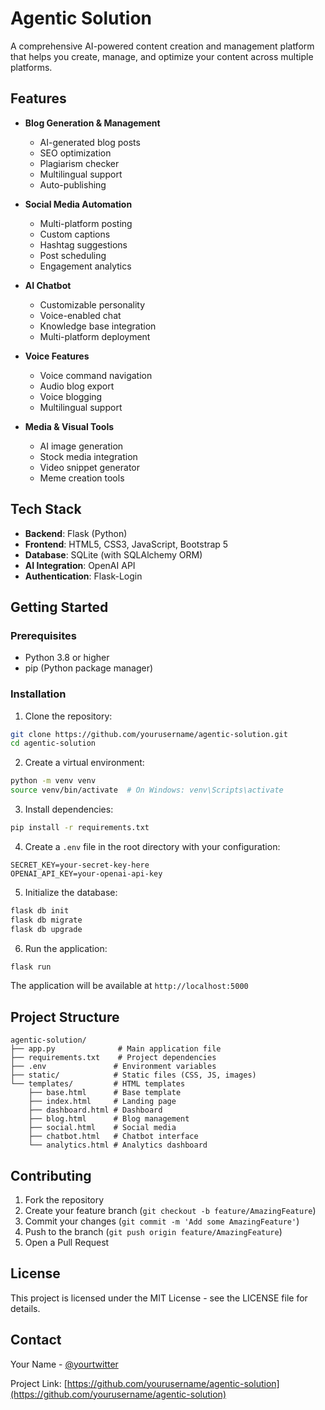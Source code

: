 # Agentic Solution

A comprehensive AI-powered content creation and management platform that helps you create, manage, and optimize your content across multiple platforms.

## Features

- **Blog Generation & Management**
  - AI-generated blog posts
  - SEO optimization
  - Plagiarism checker
  - Multilingual support
  - Auto-publishing

- **Social Media Automation**
  - Multi-platform posting
  - Custom captions
  - Hashtag suggestions
  - Post scheduling
  - Engagement analytics

- **AI Chatbot**
  - Customizable personality
  - Voice-enabled chat
  - Knowledge base integration
  - Multi-platform deployment

- **Voice Features**
  - Voice command navigation
  - Audio blog export
  - Voice blogging
  - Multilingual support

- **Media & Visual Tools**
  - AI image generation
  - Stock media integration
  - Video snippet generator
  - Meme creation tools

## Tech Stack

- **Backend**: Flask (Python)
- **Frontend**: HTML5, CSS3, JavaScript, Bootstrap 5
- **Database**: SQLite (with SQLAlchemy ORM)
- **AI Integration**: OpenAI API
- **Authentication**: Flask-Login

## Getting Started

### Prerequisites

- Python 3.8 or higher
- pip (Python package manager)

### Installation

1. Clone the repository:
```bash
git clone https://github.com/yourusername/agentic-solution.git
cd agentic-solution
```

2. Create a virtual environment:
```bash
python -m venv venv
source venv/bin/activate  # On Windows: venv\Scripts\activate
```

3. Install dependencies:
```bash
pip install -r requirements.txt
```

4. Create a `.env` file in the root directory with your configuration:
```env
SECRET_KEY=your-secret-key-here
OPENAI_API_KEY=your-openai-api-key
```

5. Initialize the database:
```bash
flask db init
flask db migrate
flask db upgrade
```

6. Run the application:
```bash
flask run
```

The application will be available at `http://localhost:5000`

## Project Structure

```
agentic-solution/
├── app.py              # Main application file
├── requirements.txt    # Project dependencies
├── .env               # Environment variables
├── static/            # Static files (CSS, JS, images)
└── templates/         # HTML templates
    ├── base.html      # Base template
    ├── index.html     # Landing page
    ├── dashboard.html # Dashboard
    ├── blog.html      # Blog management
    ├── social.html    # Social media
    ├── chatbot.html   # Chatbot interface
    └── analytics.html # Analytics dashboard
```

## Contributing

1. Fork the repository
2. Create your feature branch (`git checkout -b feature/AmazingFeature`)
3. Commit your changes (`git commit -m 'Add some AmazingFeature'`)
4. Push to the branch (`git push origin feature/AmazingFeature`)
5. Open a Pull Request

## License

This project is licensed under the MIT License - see the LICENSE file for details.

## Contact

Your Name - [@yourtwitter](https://twitter.com/yourtwitter)

Project Link: [https://github.com/yourusername/agentic-solution](https://github.com/yourusername/agentic-solution) 